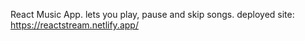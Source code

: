 React Music App.
lets you play, pause and skip songs.
deployed site: https://reactstream.netlify.app/

